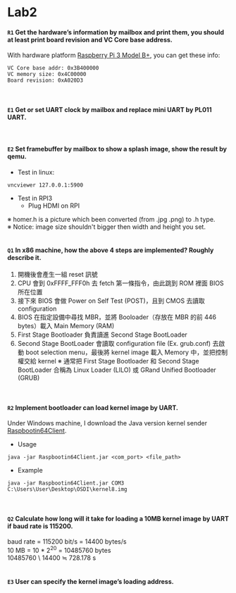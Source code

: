 Lab2
===
#### `R1` Get the hardware’s information by mailbox and print them, you should at least print board revision and VC Core base address.
With hardware platform [Raspberry Pi 3 Model B+](https://www.raspberrypi.org/products/raspberry-pi-3-model-b-plus/), you can get these info:
```
VC Core base addr: 0x3B400000
VC memory size: 0x4C00000
Board revision: 0xA020D3
```
<br>

#### `E1` Get or set UART clock by mailbox and replace mini UART by PL011 UART.
<br>

#### `E2` Set framebuffer by mailbox to show a splash image, show the result by qemu.
- Test in linux:
```
vncviewer 127.0.0.1:5900
```
- Test in RPI3
    - Plug HDMI on RPI

※ homer.h is a picture which been converted (from .jpg .png) to .h type.<br>
※ Notice: image size shouldn't bigger then width and height you set.<br>
<br>

#### `Q1` In x86 machine, how the above 4 steps are implemented? Roughly describe it.
1. 開機後會產生一組 reset 訊號
2. CPU 會到 0xFFFF_FFF0h 去 fetch 第一條指令，由此跳到 ROM 裡面 BIOS 所在位置
3. 接下來 BIOS 會做 Power on Self Test (POST)，且到 CMOS 去讀取 configuration
4. BIOS 在指定設備中尋找 MBR，並將 Booloader（存放在 MBR 的前 446 bytes）載入 Main Memory (RAM)
5. First Stage Bootloader 負責讀進 Second Stage BootLoader
6. Second Stage BootLoader 會讀取 configuration file (Ex. grub.conf) 去啟動 boot selection menu，最後將 kernel image 載入 Memory 中，並把控制權交給 kernel
※ 通常把 First Stage Bootloader 和 Second Stage BootLoader 合稱為 Linux Loader (LILO) 或 GRand Unified Bootloader (GRUB)
<br>

#### `R2` Implement bootloader can load kernel image by UART.
Under Windows machine, I download the Java version kernel sender [Raspbootin64Client](https://github.com/milanvidakovic/Raspbootin64Client).
- Usage
```
java -jar Raspbootin64Client.jar <com_port> <file_path>
```
- Example
```
java -jar Raspbootin64Client.jar COM3 C:\Users\User\Desktop\OSDI\kernel8.img
```
<br>

#### `Q2` Calculate how long will it take for loading a 10MB kernel image by UART if baud rate is 115200.
baud rate = 115200 bit/s = 14400 bytes/s <br>
10 MB = 10 \* 2<sup>20</sup> = 10485760‬ bytes <br>
10485760‬ \ 14400 ≒ 728.178 s <br>
<br>

#### `E3` User can specify the kernel image’s loading address.